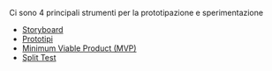 Ci sono 4 principali strumenti per la prototipazione e sperimentazione
- [Storyboard](gip/STORYBOARD.md)
- [Prototipi](gip/PROTOTIPI.md)
- [Minimum Viable Product (MVP)](gip/MVP.md)
- [Split Test](gip/SPLIT%20TEST.md)